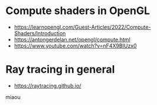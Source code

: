 # Compute shaders in OpenGL

- https://learnopengl.com/Guest-Articles/2022/Compute-Shaders/Introduction
- https://antongerdelan.net/opengl/compute.html
- https://www.youtube.com/watch?v=nF4X9BIUzx0

# Ray tracing in general

- https://raytracing.github.io/

miaou
